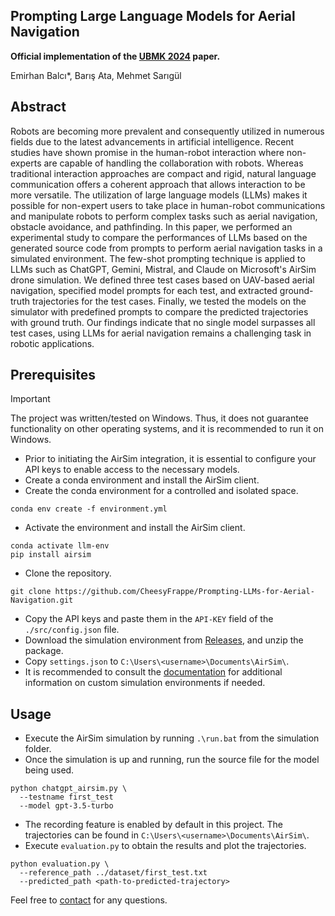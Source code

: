 ## Prompting Large Language Models for Aerial Navigation
<b>Official implementation of the [UBMK 2024](https://ubmk.org.tr/) paper.</b>

Emirhan Balcı*, Barış Ata, Mehmet Sarıgül

## Abstract
Robots are becoming more prevalent and consequently utilized in numerous fields due to the latest advancements in artificial intelligence. Recent studies have shown promise in the human-robot interaction where non-experts are capable of handling the collaboration with robots. Whereas traditional interaction approaches are compact and rigid, natural language communication offers a coherent approach that allows interaction to be more versatile. The utilization of large language models (LLMs) makes it possible for non-expert users to take place in human-robot communications and manipulate robots to perform complex tasks such as aerial navigation, obstacle avoidance, and pathfinding. In this paper, we performed an experimental study to compare the performances of LLMs based on the generated source code from prompts to perform aerial navigation tasks in a simulated environment. The few-shot prompting technique is applied to LLMs such as ChatGPT, Gemini, Mistral, and Claude on Microsoft's AirSim drone simulation. We defined three test cases based on UAV-based aerial navigation, specified model prompts for each test, and extracted ground-truth trajectories for the test cases. Finally, we tested the models on the simulator with predefined prompts to compare the predicted trajectories with ground truth. Our findings indicate that no single model surpasses all test cases, using LLMs for aerial navigation remains a challenging task in robotic applications.


## Prerequisites
> [!IMPORTANT]
> The project was written/tested on Windows. Thus, it does not guarantee functionality on other operating systems,
> and it is recommended to run it on Windows.

- Prior to initiating the AirSim integration, it is essential to configure your API keys to enable access to the necessary models.
- Create a conda environment and install the AirSim client.
- Create the conda environment for a controlled and isolated space.
```
conda env create -f environment.yml
```
- Activate the environment and install the AirSim client.
```
conda activate llm-env
pip install airsim
```
- Clone the repository.
```
git clone https://github.com/CheesyFrappe/Prompting-LLMs-for-Aerial-Navigation.git
```
- Copy the API keys and paste them in the `API-KEY` field of the `./src/config.json` file.
- Download the simulation environment from [Releases](https://github.com/CheesyFrappe/Prompting-LLMs-for-Aerial-Navigation/releases/), and unzip the package.
- Copy `settings.json` to `C:\Users\<username>\Documents\AirSim\`.
- It is recommended to consult the [documentation](https://microsoft.github.io/AirSim/unreal_custenv/) for additional information on custom simulation environments if needed.

## Usage
- Execute the AirSim simulation by running ```.\run.bat``` from the simulation folder.
- Once the simulation is up and running, run the source file for the model being used.
```
python chatgpt_airsim.py \
  --testname first_test
  --model gpt-3.5-turbo
```
- The recording feature is enabled by default in this project. The trajectories can be found in `C:\Users\<username>\Documents\AirSim\`.
- Execute ```evaluation.py``` to obtain the results and plot the trajectories.
```
python evaluation.py \
  --reference_path ../dataset/first_test.txt
  --predicted_path <path-to-predicted-trajectory>
```



<!--- https://github.com/CheesyFrappe/Prompts-for-Robotics/assets/80858788/d4ef9ece-b2d5-49e3-a1dc-934031be7a6e --> 

Feel free to [contact](mailto:emirbalci360@gmail.com) for any questions.
